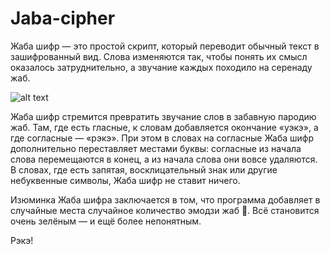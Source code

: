 # Jaba-cipher
Жаба шифр — это простой скрипт, который переводит обычный текст в зашифрованный вид. Слова изменяются так, чтобы понять их смысл оказалось затруднительно, а звучание каждых походило на серенаду жаб.

![alt text](https://get.pxhere.com/photo/nature-wildlife-macro-biology-frog-toad-amphibian-fauna-close-up-animals-vertebrate-naturaleza-ggl1-gaby1-xovesphoto-animales-gphoto-fujifilmxs1-macro-photography-bullfrog-ranidae-marine-biology-303224.jpg)

Жаба шифр стремится превратить звучание слов в забавную пародию жаб. Там, где есть гласные, к словам добавляется окончание «уэкэ», а где согласные — «рэкэ». При этом в словах на согласные Жаба шифр дополнительно переставляет местами буквы: согласные из начала слова перемещаются в конец, а из начала слова они вовсе удаляются. В словах, где есть запятая, восклицательный знак или другие небуквенные символы, Жаба шифр не ставит ничего.

Изюминка Жаба шифра заключается в том, что программа добавляет в случайные места случайное количество эмодзи жаб 🐸. Всё становится очень зелёным — и ещё более непонятным.

Рэкэ! 
